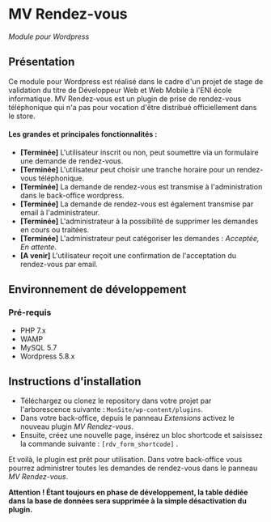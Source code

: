 # MV Rendez-vous

<em>Module pour Wordpress</em>

## Présentation

Ce module pour Wordpress est réalisé dans le cadre d'un projet de stage de validation du titre de Développeur Web et Web
Mobile à l'ENI école informatique. MV Rendez-vous est un plugin de prise de rendez-vous téléphonique qui n'a pas pour
vocation d'être distribué officiellement dans le store.

#### Les grandes et principales fonctionnalités :

* **[Terminée]** L'utilisateur inscrit ou non, peut soumettre via un formulaire une demande de rendez-vous.
* **[Terminée]** L'utilisateur peut choisir une tranche horaire pour un rendez-vous téléphonique.
* **[Terminée]** La demande de rendez-vous est transmise à l'administration dans le back-office wordpress.
* **[Terminée]** La demande de rendez-vous est également transmise par email à l'administrateur.
* **[Terminée]** L'administrateur à la possibilité de supprimer les demandes en cours ou traitées.
* **[Terminée]** L'administrateur peut catégoriser les demandes : <i>Acceptée, En attente</i>.
* **[A venir]** L'utilisateur reçoit une confirmation de l'acceptation du rendez-vous par email.

## Environnement de développement

### Pré-requis

* PHP 7.x
* WAMP
* MySQL 5.7
* Wordpress 5.8.x

## Instructions d'installation

* Téléchargez ou clonez le repository dans votre projet par l'arborescence suivante : `MonSite/wp-content/plugins`.
* Dans votre back-office, depuis le panneau *Extensions* activez le nouveau plugin *MV Rendez-vous*.
* Ensuite, créez une nouvelle page, insérez un bloc shortcode et saisissez la commande suivante : `[rdv_form_shortcode]`
  . 

Et voilà, le plugin est prêt pour utilisation. Dans votre back-office vous pourrez administrer toutes les demandes de rendez-vous dans le panneau *MV Rendez-vous*.


**Attention ! Étant toujours en phase de développement, la table dédiée dans la base de données sera supprimée à la simple désactivation du plugin.**

###
